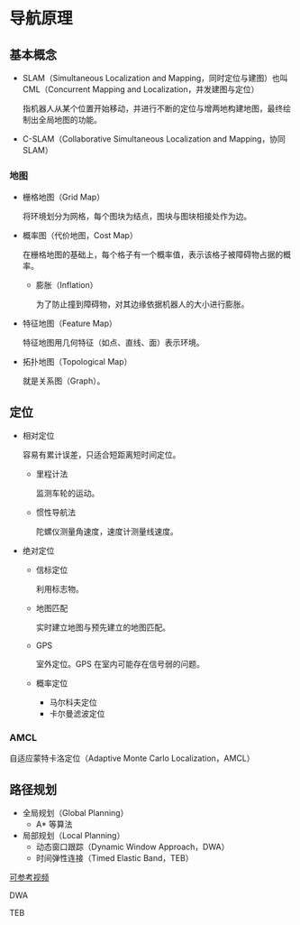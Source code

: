 # 导航原理

## 基本概念

- SLAM（Simultaneous Localization and Mapping，同时定位与建图）也叫 CML（Concurrent Mapping and Localization，并发建图与定位）

  指机器人从某个位置开始移动，并进行不断的定位与增两地构建地图，最终绘制出全局地图的功能。
  
- C-SLAM（Collaborative Simultaneous Localization and Mapping，协同 SLAM）

### 地图

- 栅格地图（Grid Map）

	将环境划分为网格，每个图块为结点，图块与图块相接处作为边。

- 概率图（代价地图，Cost Map）

  在栅格地图的基础上，每个格子有一个概率值，表示该格子被障碍物占据的概率。

  - 膨胀（Inflation）

  	为了防止撞到障碍物，对其边缘依据机器人的大小进行膨胀。

- 特征地图（Feature Map）

	特征地图用几何特征（如点、直线、面）表示环境。

- 拓扑地图（Topological Map）

	就是关系图（Graph）。

## 定位

- 相对定位

	容易有累计误差，只适合短距离短时间定位。

	- 里程计法

		监测车轮的运动。

	- 惯性导航法

		陀螺仪测量角速度，速度计测量线速度。

- 绝对定位

	- 信标定位

		利用标志物。

	- 地图匹配

		实时建立地图与预先建立的地图匹配。

	- GPS

		室外定位。GPS 在室内可能存在信号弱的问题。

	- 概率定位

		- 马尔科夫定位
		- 卡尔曼滤波定位

### AMCL

自适应蒙特卡洛定位（Adaptive Monte Carlo Localization，AMCL）



## 路径规划

- 全局规划（Global Planning）
	- A* 等算法
- 局部规划（Local Planning）
	- 动态窗口跟踪（Dynamic Window Approach，DWA）
	- 时间弹性连接（Timed Elastic Band，TEB）

[可参考视频](https://space.bilibili.com/556393812/channel/seriesdetail?sid=689204)

DWA

TEB
